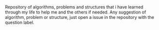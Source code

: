 Repository of algorithms, problems and structures that i have learned through my life to help me and the others if needed.
Any suggestion of algorithm, problem or structure, just open a issue in the repository with the question label.
